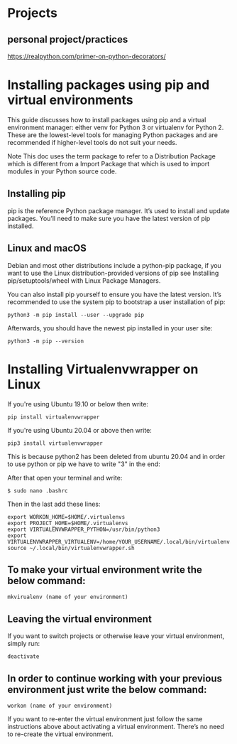 # Projects

## personal project/practices

https://realpython.com/primer-on-python-decorators/

# Installing packages using pip and virtual environments

This guide discusses how to install packages using pip and a virtual environment manager: either venv for Python 3 or virtualenv for Python 2. These are the lowest-level tools for managing Python packages and are recommended if higher-level tools do not suit your needs.

Note This doc uses the term package to refer to a Distribution Package which is different from a Import Package that which is used to import modules in your Python source code.

## Installing pip
pip is the reference Python package manager. It’s used to install and update packages. You’ll need to make sure you have the latest version of pip installed.


## Linux and macOS
Debian and most other distributions include a python-pip package, if you want to use the Linux distribution-provided versions of pip see Installing pip/setuptools/wheel with Linux Package Managers.

You can also install pip yourself to ensure you have the latest version. It’s recommended to use the system pip to bootstrap a user installation of pip:
```
python3 -m pip install --user --upgrade pip
```
Afterwards, you should have the newest pip installed in your user site:
```
python3 -m pip --version
```

# Installing Virtualenvwrapper on Linux

If you're using Ubuntu 19.10 or below then write:
```
pip install virtualenvwrapper

```

If you're using Ubuntu 20.04 or above then write:
```
pip3 install virtualenvwrapper

```
This is because python2 has been deleted from ubuntu 20.04 and in order to use python or pip we have to write "3" in the end:

After that open your terminal and write:

```
$ sudo nano .bashrc
```

Then in the last add these lines:

```
export WORKON_HOME=$HOME/.virtualenvs
export PROJECT_HOME=$HOME/.virtualenvs
export VIRTUALENVWRAPPER_PYTHON=/usr/bin/python3
export VIRTUALENVWRAPPER_VIRTUALENV=/home/YOUR_USERNAME/.local/bin/virtualenv
source ~/.local/bin/virtualenvwrapper.sh
```
## To make your virtual environment write the below command:

```
mkvirualenv (name of your environment)
```

## Leaving the virtual environment

If you want to switch projects or otherwise leave your virtual environment, simply run:

```
deactivate
```

## In order to continue working with your previous environment just write the below command:

```
workon (name of your environment)
```

If you want to re-enter the virtual environment just follow the same instructions above about activating a virtual environment. There’s no need to re-create the virtual environment.
